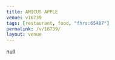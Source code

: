 ```yaml
---
title: AMICUS APPLE
venue: v16739
tags: [restaurant, food, "fhrs:65487"]
permalink: /v/16739/
layout: venue
---
```

null
